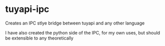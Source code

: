 # tuyapi-ipc

Creates an IPC stlye bridge between tuyapi and any other language

I have also created the python side of the IPC, for my own uses, but should be extensible to any theoretically
